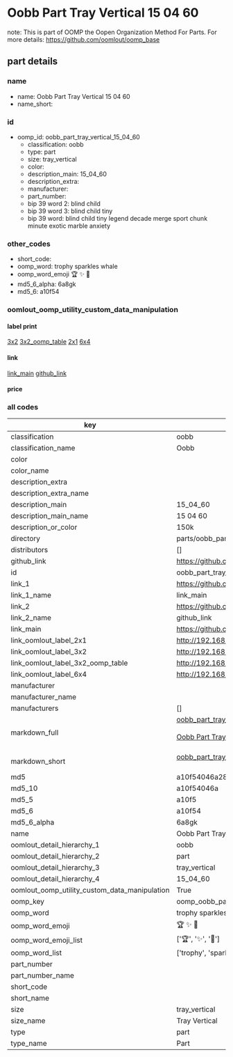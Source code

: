 # Oobb Part Tray Vertical 15 04 60  

note: This is part of OOMP the Oopen Organization Method For Parts. For more details: https://github.com/oomlout/oomp_base

##  part details





### name
* name: Oobb Part Tray Vertical 15 04 60
* name_short: 
### id
* oomp_id: oobb_part_tray_vertical_15_04_60
  * classification: oobb
  * type: part
  * size: tray_vertical
  * color: 
  * description_main: 15_04_60
  * description_extra: 
  * manufacturer: 
  * part_number: 
  * bip 39 word 2: blind child
  * bip 39 word 3: blind child tiny
  * bip 39 word: blind child tiny legend decade merge sport chunk minute exotic marble anxiety

### other_codes
* short_code: 
* oomp_word: trophy sparkles whale
* oomp_word_emoji :trophy: :sparkles: :whale:
* md5_6_alpha: 6a8gk
* md5_6: a10f54






### oomlout_oomp_utility_custom_data_manipulation
#### label print
[3x2](http://192.168.1.245:1112/?label=oomp%206a8gk)
[3x2_oomp_table](http://192.168.1.107:1112/?label=oomp%206a8gk)
[2x1](http://192.168.1.242:1112/?label=oomp%206a8gk)
[6x4](http://192.168.1.55:1112/?label=oomp%206a8gk)    

#### link

[link_main](https://github.com/oomlout/oomlout_oomp_current_version_messy/tree/main/parts/oobb_part_tray_vertical_15_04_60) [github_link](https://github.com/oomlout/oomlout_oomp_part_src/tree/main/parts/oobb_part_tray_vertical_15_04_60)                             

#### price







### all codes 
| key | value |  
| --- | --- |  
| classification | oobb |  
| classification_name | Oobb |  
| color |  |  
| color_name |  |  
| description_extra |  |  
| description_extra_name |  |  
| description_main | 15_04_60 |  
| description_main_name | 15 04 60 |  
| description_or_color | 150k |  
| directory | parts/oobb_part_tray_vertical_15_04_60 |  
| distributors | [] |  
| github_link | https://github.com/oomlout/oomlout_oomp_part_src/tree/main/parts/oobb_part_tray_vertical_15_04_60 |  
| id | oobb_part_tray_vertical_15_04_60 |  
| link_1 | https://github.com/oomlout/oomlout_oomp_current_version_messy/tree/main/parts/oobb_part_tray_vertical_15_04_60 |  
| link_1_name | link_main |  
| link_2 | https://github.com/oomlout/oomlout_oomp_part_src/tree/main/parts/oobb_part_tray_vertical_15_04_60 |  
| link_2_name | github_link |  
| link_main | https://github.com/oomlout/oomlout_oomp_current_version_messy/tree/main/parts/oobb_part_tray_vertical_15_04_60 |  
| link_oomlout_label_2x1 | http://192.168.1.242:1112/?label=oomp%206a8gk |  
| link_oomlout_label_3x2 | http://192.168.1.245:1112/?label=oomp%206a8gk |  
| link_oomlout_label_3x2_oomp_table | http://192.168.1.107:1112/?label=oomp%206a8gk |  
| link_oomlout_label_6x4 | http://192.168.1.55:1112/?label=oomp%206a8gk |  
| manufacturer |  |  
| manufacturer_name |  |  
| manufacturers | [] |  
| markdown_full | [oobb_part_tray_vertical_15_04_60](https://github.com/oomlout/oomlout_oomp_current_version_messy/tree/main/parts/oobb_part_tray_vertical_15_04_60)<br>[](https://github.com/oomlout/oomlout_oomp_current_version_messy/tree/main/parts/oobb_part_tray_vertical_15_04_60)<br>[Oobb Part Tray Vertical 15 04 60](https://github.com/oomlout/oomlout_oomp_current_version_messy/tree/main/parts/oobb_part_tray_vertical_15_04_60)<br><br> |  
| markdown_short | [oobb_part_tray_vertical_15_04_60](https://github.com/oomlout/oomlout_oomp_current_version_messy/tree/main/parts/oobb_part_tray_vertical_15_04_60)<br><br> |  
| md5 | a10f54046a28ba562d9c47f9c4c9f8be |  
| md5_10 | a10f54046a |  
| md5_5 | a10f5 |  
| md5_6 | a10f54 |  
| md5_6_alpha | 6a8gk |  
| name | Oobb Part Tray Vertical 15 04 60 |  
| oomlout_detail_hierarchy_1 | oobb |  
| oomlout_detail_hierarchy_2 | part |  
| oomlout_detail_hierarchy_3 | tray_vertical |  
| oomlout_detail_hierarchy_4 | 15_04_60 |  
| oomlout_oomp_utility_custom_data_manipulation | True |  
| oomp_key | oomp_oobb_part_tray_vertical_15_04_60 |  
| oomp_word | trophy sparkles whale |  
| oomp_word_emoji | :trophy: :sparkles: :whale: |  
| oomp_word_emoji_list | [':trophy:', ':sparkles:', ':whale:'] |  
| oomp_word_list | ['trophy', 'sparkles', 'whale'] |  
| part_number |  |  
| part_number_name |  |  
| short_code |  |  
| short_name |  |  
| size | tray_vertical |  
| size_name | Tray Vertical |  
| type | part |  
| type_name | Part |  
